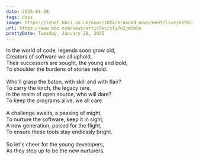 ```yaml
---
date: 2025-01-28
tags: days
image: https://ichef.bbci.co.uk/news/1024/branded_news/eedf/live/63765190-b160-11ef-aff0-072ce821b6ab.jpg
url: https://www.bbc.com/news/articles/cly7n2jm5m5o
prettyDate: Tuesday, January 28, 2025
---
```

In the world of code, legends soon grow old,<br>Creators of software we all uphold,<br>Their successors are sought, the young and bold,<br>To shoulder the burdens of stories retold.<br><br>Who'll grasp the baton, with skill and with flair?<br>To carry the torch, the legacy rare,<br>In the realm of open source, who will dare?<br>To keep the programs alive, we all care.<br><br>A challenge awaits, a passing of might,<br>To nurture the software, keep it in sight,<br>A new generation, poised for the flight,<br>To ensure these tools stay endlessly bright.<br><br>So let's cheer for the young developers,<br>As they step up to be the new nurturers.